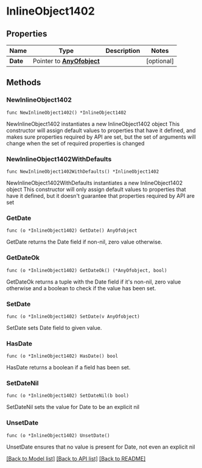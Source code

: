 # InlineObject1402

## Properties

Name | Type | Description | Notes
------------ | ------------- | ------------- | -------------
**Date** | Pointer to [**AnyOfobject**](anyOf&lt;object&gt;.md) |  | [optional] 

## Methods

### NewInlineObject1402

`func NewInlineObject1402() *InlineObject1402`

NewInlineObject1402 instantiates a new InlineObject1402 object
This constructor will assign default values to properties that have it defined,
and makes sure properties required by API are set, but the set of arguments
will change when the set of required properties is changed

### NewInlineObject1402WithDefaults

`func NewInlineObject1402WithDefaults() *InlineObject1402`

NewInlineObject1402WithDefaults instantiates a new InlineObject1402 object
This constructor will only assign default values to properties that have it defined,
but it doesn't guarantee that properties required by API are set

### GetDate

`func (o *InlineObject1402) GetDate() AnyOfobject`

GetDate returns the Date field if non-nil, zero value otherwise.

### GetDateOk

`func (o *InlineObject1402) GetDateOk() (*AnyOfobject, bool)`

GetDateOk returns a tuple with the Date field if it's non-nil, zero value otherwise
and a boolean to check if the value has been set.

### SetDate

`func (o *InlineObject1402) SetDate(v AnyOfobject)`

SetDate sets Date field to given value.

### HasDate

`func (o *InlineObject1402) HasDate() bool`

HasDate returns a boolean if a field has been set.

### SetDateNil

`func (o *InlineObject1402) SetDateNil(b bool)`

 SetDateNil sets the value for Date to be an explicit nil

### UnsetDate
`func (o *InlineObject1402) UnsetDate()`

UnsetDate ensures that no value is present for Date, not even an explicit nil

[[Back to Model list]](../README.md#documentation-for-models) [[Back to API list]](../README.md#documentation-for-api-endpoints) [[Back to README]](../README.md)


